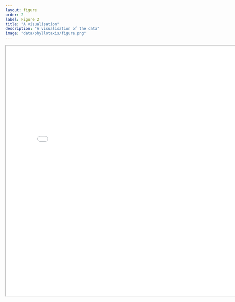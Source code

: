 ```yaml
---
layout: figure
order: 2
label: Figure 2
title: "A visualisation"
description: "A visualisation of the data"
image: "data/phyllotaxis/figure.png"
---
```


<iframe src="{{ site.baseurl }}/data/t.html" width="800" height="800" allowfullscreen></iframe>
